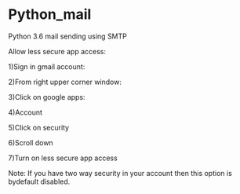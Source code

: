 # Python_mail
Python 3.6 mail sending using SMTP

Allow less secure app access:

1)Sign in gmail account:

2)From right upper corner window:

3)Click on google apps:

4)Account

5)Click on security

6)Scroll down

7)Turn on less secure app access

Note: If you have two way security in your account then this option is bydefault disabled.
